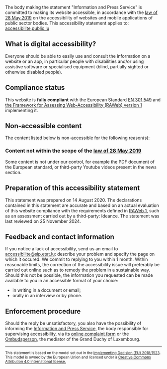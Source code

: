 <div class="decla-access">
<p>
The body making the statement <span class="basic-information organization-name">"Information and Press Service"</span> is committed to making its website accessible, in accordance with the <a href="https://legilux.public.lu/eli/etat/leg/loi/2019/05/28/a373/jo" hreflang="fr">law of 28 May 2019</a> on the accessibility of websites and mobile applications of public sector bodies.    
This accessibility statement applies to: <span class="basic-information website-name"><a href="https://accessibilite.public.lu">accessibilite.public.lu</a></span></p>		
<h2>What is digital accessibility?</h2>
<p>Everyone should be able to easily use and consult the information on a website or an app, in particular people with disabilities and/or using assistive software or specialised equipment (blind, partially sighted or otherwise disabled people).</p>
<h2>Compliance status</h2>
<p class="basic-information conformance-status total">
This website is <strong>fully compliant</strong> with the European Standard <a href="https://www.etsi.org/deliver/etsi_en/301500_301599/301549/03.02.01_60/en_301549v030201p.pdf">EN 301 549</a> and <a href="https://accessibilite.public.lu/en/raweb1/" hreflang="en">the Framework for Assessing Web-Accessibility (RAWeb) version 1</a> implementing it.
</p>
<h2>Non-accessible content</h2>
<p>The content listed below is non-accessible for the following reason(s):</p>
<h3>Content not within the scope of the <a href="https://legilux.public.lu/eli/etat/leg/loi/2019/05/28/a373/jo" hreflang="fr">law of 28 May 2019</a></h3>
<p class="technical-information accessibility-limitations exception">Some content is not under our control, for example the PDF document of the European standard, or third-party Youtube videos present in the news section.</p>
<h2>Preparation of this accessibility statement</h2>
<p>
This statement was prepared on <span class="basic-information statement-created-date">14 August 2020</span>.
The declarations contained in this statement are accurate and based on an actual evaluation of this website compliance with the requirements defined in <a href="https://accessibilite.public.lu/en/raweb1/" hreflang="en">RAWeb 1</a>, such as an assessment carried out by a third-party: Ideance. The statement was last reviewed on <span class="basic-information statement-renewal-date">25 November 2024</span>. 
</p>	
<h2>Feedback and contact information</h2>
<p class="basic-information feedback h-card">If you notice a lack of accessibility, send us an email to <a class="email u-email" href="mailto:accessibilite@sip.etat.lu">accessibilite@sip.etat.lu</a>: describe your problem and specify the page on which it occured.
We commit to replying to you within 1 month. Within reasonable limits, the correction of the accessibility issue will preferably be carried out online such as to remedy the problem in a sustainable way.
Should this not be possible, the information you requested can be made available to you in an accessible format of your choice:</p>
<ul>
	<li>in writing in a document or email;</li>
	<li>orally in an interview or by phone.</li>
</ul> 
<h2>Enforcement procedure</h2> 
<p>Should the reply be unsatisfactory, you also have the possibility of informing the <a href="https://sip.gouvernement.lu/en.html">Information and Press Service</a>, the body responsible for supervising accessibility, via its <a href="https://sip.gouvernement.lu/en/support/reclamation-accessibilite.html">online complaint form</a> or the <a href="https://www.ombudsman.lu" hreflang="fr">Ombudsperson</a>, the mediator of the Grand Duchy of Luxembourg.</p>
<hr>
<p><small>This statement is based on the model set out in the <a href="https://eur-lex.europa.eu/legal-content/FR/TXT/?uri=CELEX%3A32018D1523" hreflang="en">Implementing Decision (EU) 2018/1523</a>. This model is owned by the European Union and licensed under a <a href="https://creativecommons.org/licenses/by/4.0/" hreflang="en">Creative Commons Attribution 4.0 International license.</a></small></p>
</div>	